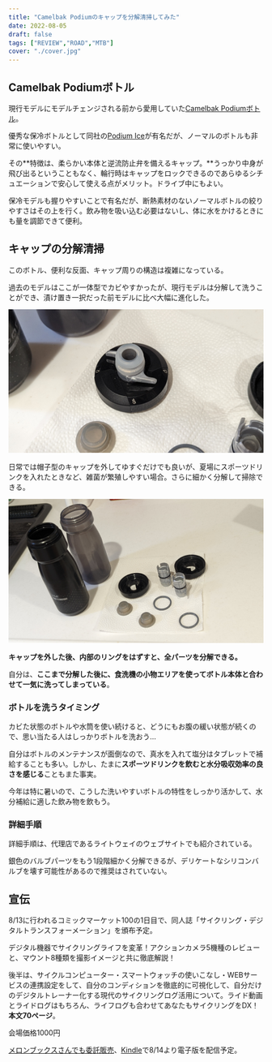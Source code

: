 ```yaml
---
title: "Camelbak Podiumのキャップを分解清掃してみた"
date: 2022-08-05
draft: false
tags: ["REVIEW","ROAD","MTB"]
cover: "./cover.jpg"
---
```


## Camelbak Podiumボトル

<LinkBox url="https://www.amazon.co.jp/dp/B07HGTKSXC/" isAmazonLink />

現行モデルにモデルチェンジされる前から愛用していた[Camelbak Podiumボトル](https://amzn.to/3zxAJ7d)。

優秀な保冷ボトルとして同社の[Podium Ice](https://amzn.to/3SnDAIo)が有名だが、ノーマルのボトルも非常に使いやすい。

その**特徴は、柔らかい本体と逆流防止弁を備えるキャップ。**うっかり中身が飛び出るということもなく、輪行時はキャップをロックできるのであらゆるシチュエーションで安心して使える点がメリット。ドライブ中にもよい。

保冷モデルも握りやすいことで有名だが、断熱素材のないノーマルボトルの絞りやすさはその上を行く。飲み物を吸い込む必要はないし、体に水をかけるときにも量を調節できて便利。

## キャップの分解清掃

このボトル、便利な反面、キャップ周りの構造は複雑になっている。

過去のモデルはここが一体型でカビやすかったが、現行モデルは分解して洗うことができ、漬け置き一択だった前モデルに比べ大幅に進化した。

![帽子型のキャップは簡単に外れる](./start.jpg)

日常では帽子型のキャップを外してゆすぐだけでも良いが、夏場にスポーツドリンクを入れたときなど、雑菌が繁殖しやすい場合。さらに細かく分解して掃除できる。

![分解した状態](./parts.jpg)

**キャップを外した後、内部のリングをはずすと、全パーツを分解できる。**

自分は、**ここまで分解した後に、食洗機の小物エリアを使ってボトル本体と合わせて一気に洗ってしまっている**。

### ボトルを洗うタイミング

カビた状態のボトルや水筒を使い続けると、どうにもお腹の緩い状態が続くので、思い当たる人はしっかりボトルを洗おう…

自分はボトルのメンテナンスが面倒なので、真水を入れて塩分はタブレットで補給することも多い。しかし、たまに**スポーツドリンクを飲むと水分吸収効率の良さを感じる**こともまた事実。

今年は特に暑いので、こうした洗いやすいボトルの特性をしっかり活かして、水分補給に適した飲み物を飲もう。

<LinkBox url="https://www.amazon.co.jp/dp/B07HGTKSXC/" isAmazonLink />

### 詳細手順

詳細手順は、代理店であるライトウェイのウェブサイトでも紹介されている。

銀色のバルブパーツをもう1段階細かく分解できるが、デリケートなシリコンバルブを壊す可能性があるので推奨はされていない。

<LinkBox url="https://www.riteway-jp.com/itemblog/%E3%83%96%E3%83%A9%E3%83%B3%E3%83%89-23631/2019/05/_kamata" />

<!-- textlint-disable -->

## 宣伝

8/13に行われるコミックマーケット100の1日目で、同人誌「サイクリング・デジタルトランスフォーメーション」を頒布予定。

<LinkBox url="https://www.gensobunya.net/c100/" />

デジタル機器でサイクリングライフを変革！アクションカメラ5機種のレビューと、マウント8種類を撮影イメージと共に徹底解説！

後半は、サイクルコンピューター・スマートウォッチの使いこなし・WEBサービスの連携設定をして、自分のコンディションを徹底的に可視化して、自分だけのデジタルトレーナー化する現代のサイクリングログ活用について。ライド動画とライドログはもちろん、ライフログも合わせてあなたもサイクリングをDX！\
**本文70ページ**。

会場価格1000円

[メロンブックスさんでも委託販売](https://www.melonbooks.co.jp/detail/detail.php?product_id=1579831)、[Kindle](https://amzn.to/3Q9oepq)で8/14より電子版を配信予定。

<LinkBox url="https://www.melonbooks.co.jp/detail/detail.php?product_id=1579831" />

<LinkBox url="https://www.amazon.co.jp/dp/B0B8VVTTSJ" isAmazonLink />

<!-- textlint-enable -->
